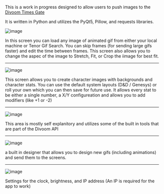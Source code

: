 This is a work in progress designed to allow users to push images to the [ Divoom Times Gate](https://divoom.com/products/time-gate)

It is written in Python and utilizes the PyQt5, Pillow, and requests libraries. 


![image](https://github.com/user-attachments/assets/4a188fc9-d230-45f7-ae97-af73320d0153)


In this screen you can load any image of animated gif from either your local machine or Tenor Gif Search. You can skip frames (for sending large gifs faster) and edit the time between frames. This screen also allows you to change the aspec of the image to Stretch, Fit, or Crop the iimage for best fit. 


-------------

![image](https://github.com/user-attachments/assets/a2f51d4b-0b9f-4eb4-a898-7b9c2e3849c1)


This screen allows you to create character images with backgrounds and character stats. You can use the default system layouts (D&D / Genesys) or roll your own which you can then save for future use. It allows every stat to be either a single number, a X/Y configureation and allows you to add modifiers (like +1 or -2) 

-------------

![image](https://github.com/user-attachments/assets/4e96599e-1f42-43b7-876a-9482a0d88f88)


This area is mostly self explanitory and utilizes some of the built in tools that are part of the Divoom API

-------------

![image](https://github.com/user-attachments/assets/1cb2a74c-7c98-46db-ac8a-2287d32c0c34)


a built in designer that allows you to design new gifs (including animations) and send them to the screens. 

-------------

![image](https://github.com/user-attachments/assets/5ab4c357-bb88-4a20-8fe7-27e08df58e63)


Settings for the clock, brightness, and IP address (An IP is required for the app to work) 

